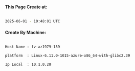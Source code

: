 
   
#### This Page Create at:

```bash

2025-06-01 - 19:48:01 UTC

```

#### Create By Machine:

```bash

Host Name : fv-az1979-159

platform  : Linux-6.11.0-1015-azure-x86_64-with-glibc2.39

Ip Local  : 10.1.0.20

```

